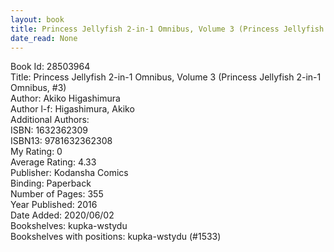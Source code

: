 ```yaml
---
layout: book
title: Princess Jellyfish 2-in-1 Omnibus, Volume 3 (Princess Jellyfish 2-in-1 Omnibus,  no. 3)
date_read: None
---
```


Book Id: 28503964<br />
Title: Princess Jellyfish 2-in-1 Omnibus, Volume 3 (Princess Jellyfish 2-in-1 Omnibus, #3)<br />
Author: Akiko Higashimura<br />
Author l-f: Higashimura, Akiko<br />
Additional Authors: <br />
ISBN: 1632362309<br />
ISBN13: 9781632362308<br />
My Rating: 0<br />
Average Rating: 4.33<br />
Publisher: Kodansha Comics<br />
Binding: Paperback<br />
Number of Pages: 355<br />
Year Published: 2016<br />
Date Added: 2020/06/02<br />
Bookshelves: kupka-wstydu<br />
Bookshelves with positions: kupka-wstydu (#1533)<br />

